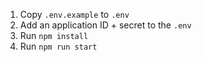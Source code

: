 1. Copy `.env.example` to `.env`
2. Add an application ID + secret to the `.env`
3. Run `npm install`
4. Run `npm run start`
